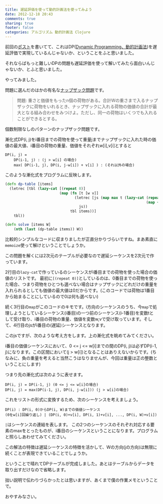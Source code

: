 ```yaml
---
title: 遅延評価を使って動的計画法を使ってみよう
date: 2012-12-18 20:43
comments: true
sharing: true
footer: false
categories: アルゴリズム 動的計画法 Clojure
---
```


前回の[ポスト][1]を書いてて、これはDP([Dynamic Programming、動的計画法][2])を遅延評価で実現しているんじゃないか、ということをふと思いました。

それならばもっと難しいDPの問題も遅延評価を使って解いてみたら面白いんじゃないか、とふと思いました。

やってみました。

問題に選んだのはかの有名な[ナップザック問題][3]です。

> 問題:
> 重さと価値をもったn個の荷物がある。合計Wの重さまで入るナップザックに荷物をいれるとき、ナップザックに入れる荷物の価値の合計が最大となる組み合わせをみつけよ。ただし、同一の荷物はいくつでも入れることができるとする。

個数制限なしのパターンのナップザック問題です。

漸化式DP(i, j)をi番目までの荷物を使って重量jまでナップザックに入れた時の価値の最大値、i番目の荷物の重量、価値をそれぞれw[i],v[i]とすると

```
DP(i, j) =
    DP(i-1, j) : (j > w[i] の場合)
    max( DP(i-1, j), DP(i, j-w[i]) + v[i] ) : (それ以外の場合)
```

このような漸化式をプログラムに反映します。

```clj
(defn dp-table [items]
  (letrec [tbl (lazy-cat [(repeat 0)]
                         (map (fn [t [w v]]
                                (letrec [js (map max t (lazy-cat (repeat w 0)
                                                                 (map + js (repeat v))))]
                                  js))
                              tbl items))]
    tbl))

(defn solve [items W]
    (nth (last (dp-table items)) W))

```

比較的シンプルなコードに収まりましたが正直分かりづらいですね。まあ素直に`memoize`使って解けということでしょうか。

この問題を解くには2次元のテーブルが必要なので遅延シーケンスを2次元で作っています。

2行目の`lazy-cat`で作っているのシーケンスがi番目までの荷物を使った場合の価値のリストです。
最初に`[(repeat 0)]`としているのは、0番目までの荷物を使った場合、つまり荷物をひとつも選べない場合はナップザックにどれだけの重量を入れられるとしても価値の最大値は0だからです。(このコードでは荷物は1番目から始まることにしているので0は何も選べない)

続く3行目の`map`がこのコードのキモです。i方向のシーケンスのうち、今`map`で処理しようとしているシーケンス(i番目)の一つ前のシーケンス(i-1番目)を変数tとして受け取り、i番目の荷物の重量、価値を変数w,vで受け取っています。そして、4行目のjsがi番目の(遅延)シーケンスとなります。

このjsですが、次のような考え方をします。上の漸化式を眺めてみてください。

i番目の価値シーケンスにおいて、0 <= j <= w[i]までの間のDP(i, j)は必ずDP(i-1, j)になります。この区間において(j > w[i])となることはありえないからです。(ちなみに、負の重量を考えると当然こうはなりませんが、今回は重量は正の整数ということにします)

つまり先の漸化式は次のように表せます。

```
DP(i, j) = DP(i-1, j) (0 <= j <= w[i]の場合)
DP(i, j) = max(DP(i-1, j), DP(i, j-w[i])) (j > w[i]の場合)
```

これをリストの形式に変換するため、次のシーケンスを考えましょう。

```
DP(i) : DP(i, 0)からDP(i, W)までの価値シーケンス
(0をw[i]回繰り返し) | (DP(i, 0)+v[i], DP(i, 1)+v[i], ..., DP(i, W)+v[i])
```

`|`はシーケンスの連結を表します。
この2つのシーケンスのそれぞれ対応する要素のmaxをとったものが、i番目のシーケンスということになります。プログラムと照らしあわせてみてください。

この解法の特徴は遅延シーケンスの特徴を活かして、Wの方向(jの方向)は無限に続くことが表現できていることでしょうか。

ということで晴れてDPテーブルが完成しました。あとはテーブルからデータを取り出すだけなので省略します。

拙い説明で伝わりづらかったとは思いますが、あくまで僕の作業メモということで。

おやすみなさい。

[1]:http://k2nr.me/blog/2012/12/18/useful-lazy-evaluation-example.html
[2]:http://ja.wikipedia.org/wiki/%E5%8B%95%E7%9A%84%E8%A8%88%E7%94%BB%E6%B3%95
[3]:http://ja.wikipedia.org/wiki/%E3%83%8A%E3%83%83%E3%83%97%E3%82%B5%E3%83%83%E3%82%AF%E5%95%8F%E9%A1%8C
